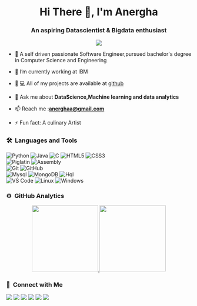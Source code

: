 
<h1 align="center">Hi There 👋, I'm Anergha</h1>
<h3 align="center">An aspiring Datascientist & Bigdata enthusiast</h3>
	
<p align="center">
  <img src="https://komarev.com/ghpvc/?username=Anergha&color=blueviolet&style=flat">
</p>

- 🌱 A self driven passionate Software Engineer,pursued bachelor's degree in Computer Science and Engineering

- 🏢 I’m currently working at IBM

- 👩 💻 All of my projects are available at [github](https://github.com/Anergha?tab=repositories)
 
- 💬 Ask me about **DataScience,Machine learning and data analytics**

- 📫 Reach me :**anerghaa@gmail.com**

- ⚡ Fun fact: A culinary Artist

### 🛠 &nbsp;Languages and Tools

![Python](http://img.shields.io/badge/-Python-3776AB?style=for-the-badge&logo=python&logoColor=ffffff)
![Java](https://img.shields.io/badge/-Java-f8fbfd?style=for-the-badge&logo=java&logoColor=f89820)
![C](https://img.shields.io/badge/-C-3776AB?style=for-the-badge&logo=c&logoColor=ffffff)
![HTML5](https://img.shields.io/badge/-HTML5-%23E44D27?style=for-the-badge&logo=html5&logoColor=ffffff)
![CSS3](https://img.shields.io/badge/-CSS3-%231572B6?style=for-the-badge&logo=css3)
<br>
![Piglatin](https://img.shields.io/badge/-Piglatin-f8fbfd?style=for-the-badge&logo=piglatin&logoColor=f78d08)
![Assembly](https://img.shields.io/badge/-Assembly-f8fbfd?style=for-the-badge&logo=assembly&logoColor=2080f8)
<br>
![Git](https://img.shields.io/badge/-Git-%23F05032?style=for-the-badge&logo=git&logoColor=%23ffffff)
![GitHub](https://img.shields.io/badge/-GitHub-181717?style=for-the-badge&logo=github)
<br>
![Mysql](https://img.shields.io/badge/-Mysql-f8fbfd?style=for-the-badge&logo=mysql&logoColor=2080f8)
![MongoDB](https://img.shields.io/badge/MongoDB-4EA94B?style=for-the-badge&logo=mongodb&logoColor=white)
![Hql](https://img.shields.io/badge/-Hql-f8fbfd?style=for-the-badge&logo=hql&logoColor=2080f8)
<br>
![VS Code](http://img.shields.io/badge/-VS%20Code-007ACC?style=for-the-badge&logo=visual-studio-code&logoColor=ffffff)
![Linux](http://img.shields.io/badge/-Linux-0078D6?style=for-the-badge&logo=linux&logoColor=ffffff)
![Windows](https://img.shields.io/badge/-Windows-0078D6?style=for-the-badge&logo=windows&logoColor=ffffff)
<br/>

### ⚙️ &nbsp;GitHub Analytics

<p align="center">
<a href="https://github.com/Anergha">
  <img height="180em" src="https://github-readme-stats-eight-theta.vercel.app/api?username=Anergha&show_icons=true&theme=algolia&include_all_commits=true&count_private=true"/>
  <img height="180em" src="https://github-readme-stats-eight-theta.vercel.app/api/top-langs/?username=Anergha&layout=compact&langs_count=8&theme=algolia"/>
</a>
</p>

###  🤝 &nbsp;Connect with Me

<p>
<a href="https://anergha.github.io/"><img src="https://img.shields.io/badge/-Anergha-000000?style=flat&logo=Github&logoColor=white"/></a> 
<a href="https://www.linkedin.com/in/anergha-k-m-176756117/"><img src="https://img.shields.io/badge/-Anergha-0077B5?style=flat&logo=Linkedin&logoColor=white"/></a>
<a href="mailto:anerghaa@gmail.com"><img src="https://img.shields.io/badge/-anerghaa@gmail.com-D14836?style=flat&logo=Gmail&logoColor=white"/></a>
<a href="https://twitter.com/AnerghaaKm"><img src="https://img.shields.io/badge/-@Anergha-1877F2?style=flat&logo=Twitter&logoColor=white"/></a>
<a href="https://www.instagram.com/anergha_k_m"><img src="https://img.shields.io/badge/-anergha_k_m-fb3958?style=flat&logo=Instagram&logoColor=white"/></a>
<a href="https://www.facebook.com/anergha.anu"><img src="https://img.shields.io/badge/-Anergha-3b5998?style=flat&logo=FAcebook&logoColor=white"/></a>

</p>
<!-- <p align="center"><img align="center" src="https://github-readme-streak-stats.herokuapp.com/?user=Anergha&" alt="Anergha" /></p> -->
